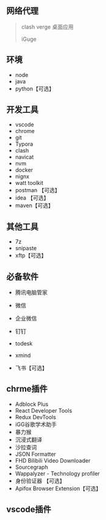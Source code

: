 ## 网络代理

>  clash verge 桌面应用
>
> iGuge 

## 环境

- node
- java
- python【可选】

## 开发工具

- vscode
- chrome
- git
- Typora
- clash
- navicat
- nvm
- docker
- nignx 
- watt toolkit
- postman 【可选】
- idea 【可选】
- maven【可选】

## 其他工具

- 7z
- snipaste
- xftp【可选】

## 必备软件

- 腾讯电脑管家

- 微信
- 企业微信
- 钉钉
- todesk
- xmind
- 飞书【可选】

## chrme插件

- Adblock Plus
- React Developer Tools
- Redux DevTools
- iGG谷歌学术助手
- 暴力猴
- 沉浸式翻译
- 沙拉查词
- JSON Formatter
- FHD Bilibili Video Downloader
- Sourcegraph
- Wappalyzer - Technology profiler
- 身份验证器 【可选】
- Apifox Browser Extension【可选】

## vscode插件
